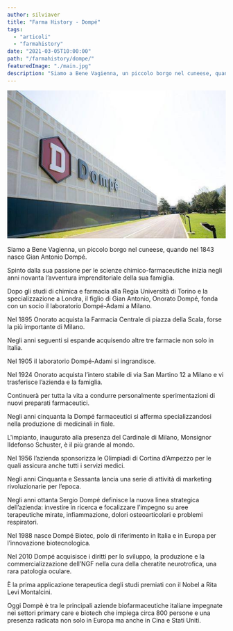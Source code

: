 ```yaml
---
author: silviaver
title: "Farma History - Dompé"
tags:
  - "articoli"
  - "farmahistory"
date: "2021-03-05T10:00:00"
path: "/farmahistory/dompe/"
featuredImage: "./main.jpg"
description: "Siamo a Bene Vagienna, un piccolo borgo nel cuneese, quando nel 1843 nasce Gian Antonio Dompé."
---
```


![Dompé](./main.jpg)

Siamo a Bene Vagienna, un piccolo borgo nel cuneese, quando nel 1843 nasce Gian Antonio Dompé.

Spinto dalla sua passione per le scienze chimico-farmaceutiche inizia negli anni novanta l’avventura imprenditoriale della sua famiglia.

Dopo gli studi di chimica e farmacia alla Regia Università di Torino e la specializzazione a Londra, il figlio di Gian Antonio, Onorato Dompé, fonda con un socio il laboratorio Dompé-Adami a Milano.

Nel 1895 Onorato acquista la Farmacia Centrale di piazza della Scala, forse la più importante di Milano.

Negli anni seguenti si espande acquisendo altre tre farmacie non solo in Italia.

Nel 1905 il laboratorio Dompé-Adami si ingrandisce.

Nel 1924 Onorato acquista l’intero stabile di via San Martino 12 a Milano e vi trasferisce l’azienda e la famiglia.

Continuerà per tutta la vita a condurre personalmente sperimentazioni di nuovi preparati farmaceutici.

Negli anni cinquanta la Dompé farmaceutici si afferma specializzandosi nella produzione di medicinali in fiale.

L'impianto, inaugurato alla presenza del Cardinale di Milano, Monsignor Ildefonso Schuster, è il più grande al mondo.

Nel 1956 l’azienda sponsorizza le Olimpiadi di Cortina d’Ampezzo per le quali assicura anche tutti i servizi medici.

Negli anni Cinquanta e Sessanta lancia una serie di attività di marketing rivoluzionarie per l’epoca.

Negli anni ottanta Sergio Dompé definisce la nuova linea strategica dell’azienda: investire in ricerca e focalizzare l’impegno su aree terapeutiche mirate, infiammazione, dolori osteoarticolari e problemi respiratori.

Nel 1988 nasce Dompé Biotec, polo di riferimento in Italia e in Europa per l’innovazione biotecnologica.

Nel 2010 Dompé acquisisce i diritti per lo sviluppo, la produzione e la commercializzazione dell’NGF nella cura della cheratite neurotrofica, una rara patologia oculare.

È la prima applicazione terapeutica degli studi premiati con il Nobel a Rita Levi Montalcini.

Oggi Dompè è tra le principali aziende biofarmaceutiche italiane impegnate nei settori primary care e biotech che impiega circa 800 persone e una presenza radicata non solo in Europa ma anche in Cina e Stati Uniti.
